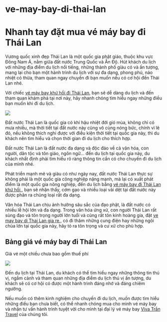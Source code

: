 # ve-may-bay-di-thai-lan
<h1>Nhanh tay đặt mua vé máy bay đi Thái Lan</h1>

Vương quốc xinh đẹp Thái Lan là một quốc gia phật giáo, thuộc khu vực Đông Nam Á, nằm giữa đất nước Trung Quốc và Ấn Độ. Hút khách du lịch với những địa điểm du lịch nổi tiếng, những thành phố giàu có và ấn tượng, mang lại cho bạn một hành trình du lịch với sự đa dạng, phong phú, náo nhiệt có thừa, tham quan ngay chuyến đi bạn muốn nếu có cơ hội đến Thái Lan nhé.

Với chiếc <a href="http://vivatrantravel.vn/ve-may-bay-di-thai-lan.html" >vé máy bay khứ hồi đi Thái Lan</a>, bạn sẽ dễ dàng du lịch và đến tham quan khám phá tại nơi này, hãy nhanh chóng tìm hiểu ngay những điều bạn muốn khi đi du lịch.

<img src = "https://vemaybayairastana.net/wp-content/uploads/2016/11/ve-may-bay-di-thai-lan-2.jpg" />

Đất nước Thái Lan là quốc gia có khí hậu nhiệt đới gió mùa, không chỉ có mưa nhiều, mà thời tiết tại đất nước này cũng vô cùng nóng bức, chính vì lẽ đó, nếu không thích nghi được với điều kiện thời tiết tại quốc gia này, thì du khách nên tìm hiểu và chọn thời gian đi du lịch cho thích hợp.

Đất nước Thái Lan là đất nước đa dạng và độc đáo về cả văn hóa, con người, dân tộc và tôn giáo, ngôn ngữ… đến du lịch tại quốc gia này, du khách nhất định phải tìm hiểu rõ ràng thông tin cần có cho chuyến đi du lịch của mình nhé.

Phát triển mạnh mẽ và giàu có như ngày nay, đất nước Thái Lan thực sự không phải là một quốc gia công nghiệp nặng mạnh, mà lại có xuất phát điểm là một quốc gia nông nghiệp, đến du lịch bằng <a href="https://vivatrantravel.com/ve-quoc-te/ve-may-bay-di-thai-lan.html">vé máy bay đi Thái Lan khứ hồi</a>,, bạn sẽ nhận thấy, cơm gạo và nhiều loại vải dệt tại đất nước này được phân ra chủng loại rất đa dạng.

Văn hóa Thái Lan chịu ảnh hưởng sâu sắc của đạo phật, là đất nước có nhiều lễ hội lớn và đa dạng. Trong văn hóa ứng xử, con người Thái Lan rất sùng đạo và tôn trọng người lớn tuổi và cũng rất tôn kính hoàng gia, đặt <a href="https://visaxuatnhapcanh.vn/ve-may-bay-di-thai-lan.html">ve may bay di Thai Lan gia re</a>,, có đi thăm những cung điện hay những ngôi chùa lớn tại quốc gia này, hãy tỏ ra tôn trọng và cư xử cho phù hợp.

<h2>Bảng giá vé máy bay đi Thái Lan</h2>

Giá vé một chiều chưa bao gồm thuế phí

<img src = "https://vemaybayairastana.net/wp-content/uploads/2016/11/ve-may-bay-di-thai.jpg" />

Đến du lịch tại Thái Lan, du khách có thể tìm hiểu ngay những thông tin thú vị, ngắm cảnh và tham quan những địa điểm du lịch thú vị ấn tượng, du khách sẽ có cơ hội có được một hành trình đáng nhớ và đáng chiêm ngưỡng.

Nếu muốn có thêm kinh nghiệm cho chuyến đi du lịch, muốn được tìm hiểu những điều bạn chưa biết, có thể nhanh chóng mua cho mình vé máy bay và nhận tư vấn hành trình tuyệt vời cho mình tại đại lý vé máy bay <a href=“http://vivatrantravel.vn/”>Viva Trần Travel</a> của chúng tôi.

